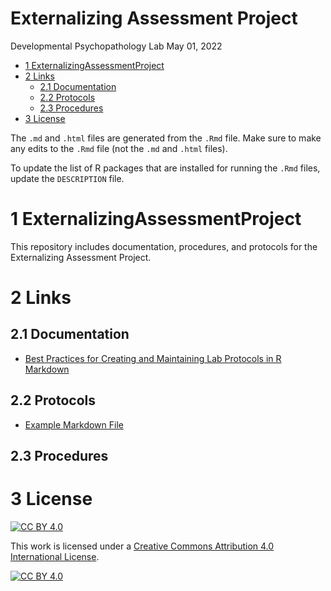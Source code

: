 Externalizing Assessment Project
================
Developmental Psychopathology Lab
May 01, 2022

-   <a href="#1-externalizingassessmentproject"
    id="toc-1-externalizingassessmentproject">1
    ExternalizingAssessmentProject</a>
-   <a href="#2-links" id="toc-2-links">2 Links</a>
    -   <a href="#21-documentation" id="toc-21-documentation">2.1
        Documentation</a>
    -   <a href="#22-protocols" id="toc-22-protocols">2.2 Protocols</a>
    -   <a href="#23-procedures" id="toc-23-procedures">2.3 Procedures</a>
-   <a href="#3-license" id="toc-3-license">3 License</a>

The `.md` and `.html` files are generated from the `.Rmd` file. Make
sure to make any edits to the `.Rmd` file (not the `.md` and `.html`
files).

To update the list of R packages that are installed for running the
`.Rmd` files, update the `DESCRIPTION` file.

# 1 ExternalizingAssessmentProject

This repository includes documentation, procedures, and protocols for
the Externalizing Assessment Project.

# 2 Links

## 2.1 Documentation

-   [Best Practices for Creating and Maintaining Lab Protocols in R
    Markdown](Best-Practices/bestPractices.md)

## 2.2 Protocols

-   [Example Markdown File](Protocols/example.md)

## 2.3 Procedures

# 3 License

[![CC BY
4.0](https://img.shields.io/badge/License-CC%20BY%204.0-lightgrey.svg)](http://creativecommons.org/licenses/by/4.0/)

This work is licensed under a [Creative Commons Attribution 4.0
International License](http://creativecommons.org/licenses/by/4.0/).

[![CC BY
4.0](https://i.creativecommons.org/l/by/4.0/88x31.png)](http://creativecommons.org/licenses/by/4.0/)
